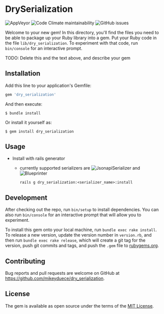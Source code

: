 # DrySerialization

![AppVeyor](https://img.shields.io/appveyor/build/mikeyduece/dry_serialization?style=plastic)
![Code Climate maintainability](https://img.shields.io/codeclimate/maintainability/mikeyduece/dry_serialization?style=plastic)
![GitHub issues](https://img.shields.io/github/issues-raw/mikeyduece/dry_serialization?style=plastic)

Welcome to your new gem! In this directory, you'll find the files you need to be able to package up your Ruby library into a gem. Put your Ruby code in the file `lib/dry_serialization`. To experiment with that code, run `bin/console` for an interactive prompt.

TODO: Delete this and the text above, and describe your gem

## Installation

Add this line to your application's Gemfile:

```ruby
gem 'dry_serialization'
```

And then execute:

    $ bundle install

Or install it yourself as:

    $ gem install dry_serialization

## Usage

- Install with rails generator
  * currently supported serializers are ![JsonapiSerializer](https://github.com/jsonapi-serializer/jsonapi-serializer) and ![Blueprinter](https://github.com/procore/blueprinter)
  

    `rails g dry_serialization:<serializer_name>:install`
    

    
    

## Development

After checking out the repo, run `bin/setup` to install dependencies. You can also run `bin/console` for an interactive prompt that will allow you to experiment.

To install this gem onto your local machine, run `bundle exec rake install`. To release a new version, update the version number in `version.rb`, and then run `bundle exec rake release`, which will create a git tag for the version, push git commits and tags, and push the `.gem` file to [rubygems.org](https://rubygems.org).

## Contributing

Bug reports and pull requests are welcome on GitHub at https://github.com/mikeyduece/dry_serialization.

## License

The gem is available as open source under the terms of the [MIT License](https://opensource.org/licenses/MIT).
